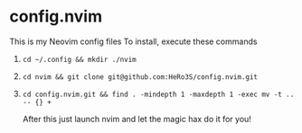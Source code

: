 # config.nvim
This is my Neovim config files
To install, execute these commands
1. `cd ~/.config && mkdir ./nvim`
2. `cd nvim && git clone git@github.com:HeRo3S/config.nvim.git`
3. `cd config.nvim.git && find . -mindepth 1 -maxdepth 1 -exec mv -t .. -- {} +`

   After this just launch nvim and let the magic hax do it for you!
